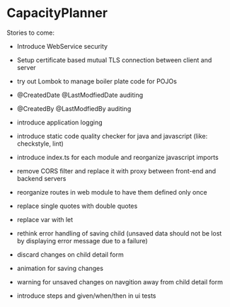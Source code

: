 # CapacityPlanner
Stories to come:
- Introduce WebService security
- Setup certificate based mutual TLS connection between client and server
- try out Lombok to manage boiler plate code for POJOs
- @CreatedDate @LastModfiedDate auditing
- @CreatedBy @LastModfiedBy auditing
- introduce application logging
- introduce static code quality checker for java and javascript (like: checkstyle, lint)
- introduce index.ts for each module and reorganize javascript imports
- remove CORS filter and replace it with proxy between front-end and backend servers
- reorganize routes in web module to have them defined only once
- replace single quotes with double quotes
- replace var with let

- rethink error handling of saving child (unsaved data should not be lost by displaying error message due to a failure)
- discard changes on child detail form
- animation for saving changes
- warning for unsaved changes on navgition away from child detail form
- introduce steps and given/when/then in ui tests
